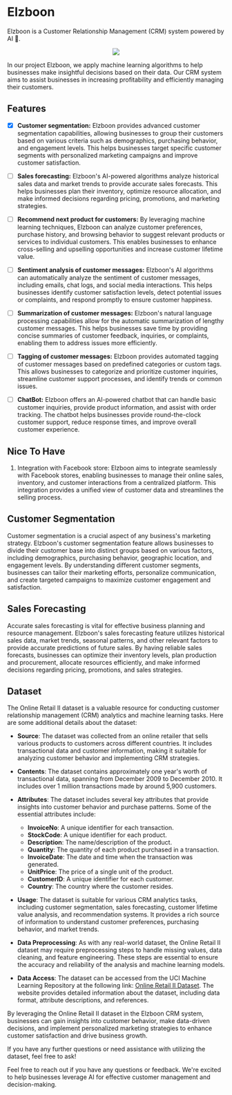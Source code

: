 # Elzboon

Elzboon is a Customer Relationship Management (CRM) system powered by AI 🤖.

<!-- <div style="">![Elzboon](https://i.ibb.co/fvm1cGV/ElzobV2.png)<div> -->
<p align="center">
  <img src="https://i.ibb.co/fvm1cGV/ElzobV2.png" />
</p>
In our project Elzboon, we apply machine learning algorithms to help businesses make insightful decisions based on their data. Our CRM system aims to assist businesses in increasing profitability and efficiently managing their customers.

## Features

- [x] **Customer segmentation:** Elzboon provides advanced customer segmentation capabilities, allowing businesses to group their customers based on various criteria such as demographics, purchasing behavior, and engagement levels. This helps businesses target specific customer segments with personalized marketing campaigns and improve customer satisfaction.

- [ ] **Sales forecasting:** Elzboon's AI-powered algorithms analyze historical sales data and market trends to provide accurate sales forecasts. This helps businesses plan their inventory, optimize resource allocation, and make informed decisions regarding pricing, promotions, and marketing strategies.

- [ ] **Recommend next product for customers:** By leveraging machine learning techniques, Elzboon can analyze customer preferences, purchase history, and browsing behavior to suggest relevant products or services to individual customers. This enables businesses to enhance cross-selling and upselling opportunities and increase customer lifetime value.

- [ ] **Sentiment analysis of customer messages:** Elzboon's AI algorithms can automatically analyze the sentiment of customer messages, including emails, chat logs, and social media interactions. This helps businesses identify customer satisfaction levels, detect potential issues or complaints, and respond promptly to ensure customer happiness.

- [ ] **Summarization of customer messages:** Elzboon's natural language processing capabilities allow for the automatic summarization of lengthy customer messages. This helps businesses save time by providing concise summaries of customer feedback, inquiries, or complaints, enabling them to address issues more efficiently.

- [ ] **Tagging of customer messages:** Elzboon provides automated tagging of customer messages based on predefined categories or custom tags. This allows businesses to categorize and prioritize customer inquiries, streamline customer support processes, and identify trends or common issues.

- [ ] **ChatBot:** Elzboon offers an AI-powered chatbot that can handle basic customer inquiries, provide product information, and assist with order tracking. The chatbot helps businesses provide round-the-clock customer support, reduce response times, and improve overall customer experience.

## Nice To Have

1. Integration with Facebook store: Elzboon aims to integrate seamlessly with Facebook stores, enabling businesses to manage their online sales, inventory, and customer interactions from a centralized platform. This integration provides a unified view of customer data and streamlines the selling process.

## Customer Segmentation

Customer segmentation is a crucial aspect of any business's marketing strategy. Elzboon's customer segmentation feature allows businesses to divide their customer base into distinct groups based on various factors, including demographics, purchasing behavior, geographic location, and engagement levels. By understanding different customer segments, businesses can tailor their marketing efforts, personalize communication, and create targeted campaigns to maximize customer engagement and satisfaction.

## Sales Forecasting

Accurate sales forecasting is vital for effective business planning and resource management. Elzboon's sales forecasting feature utilizes historical sales data, market trends, seasonal patterns, and other relevant factors to provide accurate predictions of future sales. By having reliable sales forecasts, businesses can optimize their inventory levels, plan production and procurement, allocate resources efficiently, and make informed decisions regarding pricing, promotions, and sales strategies.

## Dataset
The Online Retail II dataset is a valuable resource for conducting customer relationship management (CRM) analytics and machine learning tasks. Here are some additional details about the dataset:

- **Source**: The dataset was collected from an online retailer that sells various products to customers across different countries. It includes transactional data and customer information, making it suitable for analyzing customer behavior and implementing CRM strategies.

- **Contents**: The dataset contains approximately one year's worth of transactional data, spanning from December 2009 to December 2010. It includes over 1 million transactions made by around 5,900 customers.

- **Attributes**: The dataset includes several key attributes that provide insights into customer behavior and purchase patterns. Some of the essential attributes include:

  - **InvoiceNo**: A unique identifier for each transaction.
  - **StockCode**: A unique identifier for each product.
  - **Description**: The name/description of the product.
  - **Quantity**: The quantity of each product purchased in a transaction.
  - **InvoiceDate**: The date and time when the transaction was generated.
  - **UnitPrice**: The price of a single unit of the product.
  - **CustomerID**: A unique identifier for each customer.
  - **Country**: The country where the customer resides.

- **Usage**: The dataset is suitable for various CRM analytics tasks, including customer segmentation, sales forecasting, customer lifetime value analysis, and recommendation systems. It provides a rich source of information to understand customer preferences, purchasing behavior, and market trends.

- **Data Preprocessing**: As with any real-world dataset, the Online Retail II dataset may require preprocessing steps to handle missing values, data cleaning, and feature engineering. These steps are essential to ensure the accuracy and reliability of the analysis and machine learning models.

- **Data Access**: The dataset can be accessed from the UCI Machine Learning Repository at the following link: [Online Retail II Dataset](https://archive.ics.uci.edu/ml/datasets/Online+Retail+II). The website provides detailed information about the dataset, including data format, attribute descriptions, and references.

By leveraging the Online Retail II dataset in the Elzboon CRM system, businesses can gain insights into customer behavior, make data-driven decisions, and implement personalized marketing strategies to enhance customer satisfaction and drive business growth.

If you have any further questions or need assistance with utilizing the dataset, feel free to ask!

Feel free to reach out if you have any questions or feedback. We're excited to help businesses leverage AI for effective customer management and decision-making.
